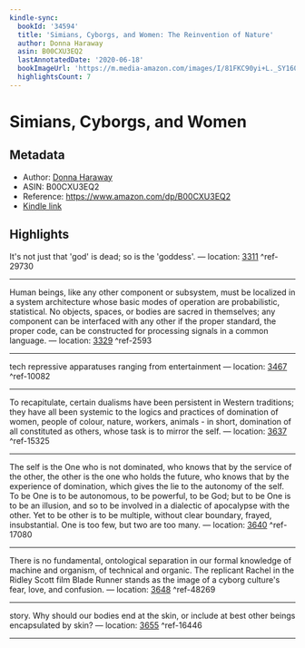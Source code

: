 ```yaml
---
kindle-sync:
  bookId: '34594'
  title: 'Simians, Cyborgs, and Women: The Reinvention of Nature'
  author: Donna Haraway
  asin: B00CXU3EQ2
  lastAnnotatedDate: '2020-06-18'
  bookImageUrl: 'https://m.media-amazon.com/images/I/81FKC90yi+L._SY160.jpg'
  highlightsCount: 7
---
```

# Simians, Cyborgs, and Women
## Metadata
* Author: [Donna Haraway](https://www.amazon.comundefined)
* ASIN: B00CXU3EQ2
* Reference: https://www.amazon.com/dp/B00CXU3EQ2
* [Kindle link](kindle://book?action=open&asin=B00CXU3EQ2)

## Highlights
It's not just that 'god' is dead; so is the 'goddess'. — location: [3311](kindle://book?action=open&asin=B00CXU3EQ2&location=3311) ^ref-29730

---
Human beings, like any other component or subsystem, must be localized in a system architecture whose basic modes of operation are probabilistic, statistical. No objects, spaces, or bodies are sacred in themselves; any component can be interfaced with any other if the proper standard, the proper code, can be constructed for processing signals in a common language. — location: [3329](kindle://book?action=open&asin=B00CXU3EQ2&location=3329) ^ref-2593

---
tech repressive apparatuses ranging from entertainment — location: [3467](kindle://book?action=open&asin=B00CXU3EQ2&location=3467) ^ref-10082

---
To recapitulate, certain dualisms have been persistent in Western traditions; they have all been systemic to the logics and practices of domination of women, people of colour, nature, workers, animals - in short, domination of all constituted as others, whose task is to mirror the self. — location: [3637](kindle://book?action=open&asin=B00CXU3EQ2&location=3637) ^ref-15325

---
The self is the One who is not dominated, who knows that by the service of the other, the other is the one who holds the future, who knows that by the experience of domination, which gives the lie to the autonomy of the self. To be One is to be autonomous, to be powerful, to be God; but to be One is to be an illusion, and so to be involved in a dialectic of apocalypse with the other. Yet to be other is to be multiple, without clear boundary, frayed, insubstantial. One is too few, but two are too many. — location: [3640](kindle://book?action=open&asin=B00CXU3EQ2&location=3640) ^ref-17080

---
There is no fundamental, ontological separation in our formal knowledge of machine and organism, of technical and organic. The replicant Rachel in the Ridley Scott film Blade Runner stands as the image of a cyborg culture's fear, love, and confusion. — location: [3648](kindle://book?action=open&asin=B00CXU3EQ2&location=3648) ^ref-48269

---
story. Why should our bodies end at the skin, or include at best other beings encapsulated by skin? — location: [3655](kindle://book?action=open&asin=B00CXU3EQ2&location=3655) ^ref-16446

---
